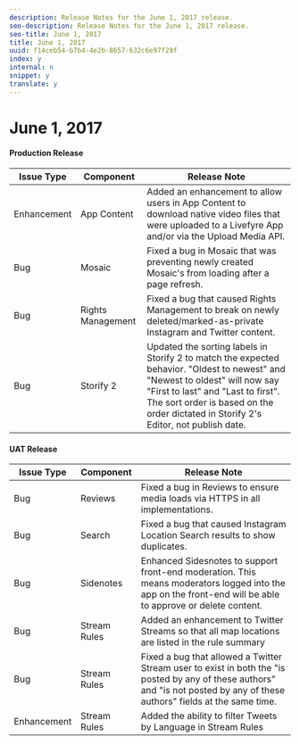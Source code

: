 ```yaml
---
description: Release Notes for the June 1, 2017 release.
seo-description: Release Notes for the June 1, 2017 release.
seo-title: June 1, 2017
title: June 1, 2017
uuid: f14ceb54-b7b4-4e2b-8657-632c6e97f29f
index: y
internal: n
snippet: y
translate: y
---
```


# June 1, 2017


#### Production Release
| **Issue Type** |**Component** |**Release Note** |
|---|---|---|
|  Enhancement | App Content | Added an enhancement to allow users in App Content to download native video files that were uploaded to a Livefyre App and/or via the Upload Media API. |
|  Bug | Mosaic | Fixed a bug in Mosaic that was preventing newly created Mosaic's from loading after a page refresh.  |
|  Bug | Rights Management | Fixed a bug that caused Rights Management to break on newly deleted/marked-as-private Instagram and Twitter content. |
|  Bug | Storify 2 | Updated the sorting labels in Storify 2 to match the expected behavior. "Oldest to newest" and "Newest to oldest" will now say "First to last" and "Last to first". The sort order is based on the order dictated in Storify 2's Editor, not publish date.  |


#### UAT Release
| **Issue Type** |**Component** |**Release Note** |
|---|---|---|
|  Bug | Reviews | Fixed a bug in Reviews to ensure media loads via HTTPS in all implementations. |
|  Bug | Search | Fixed a bug that caused Instagram Location Search results to show duplicates. |
|  Bug | Sidenotes | Enhanced Sidesnotes to support front-end moderation. This means moderators logged into the app on the front-end will be able to approve or delete content.  |
|  Bug | Stream Rules | Added an enhancement to Twitter Streams so that all map locations are listed in the rule summary |
|  Bug | Stream Rules | Fixed a bug that allowed a Twitter Stream user to exist in both the "is posted by any of these authors" and "is not posted by any of these authors" fields at the same time. |
|  Enhancement | Stream Rules | Added the ability to filter Tweets by Language in Stream Rules |


